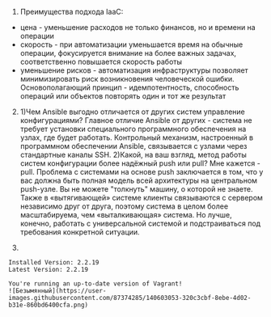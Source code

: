1. Преимущества подхода IaaC: 
  * цена - уменьшение расходов не только финансов, но и времени на операции
  * скорость - при автоматизации уменьшается время на обычные операции, фокусируется внимание на более важных задачах, соответственно повышается скорость работы
  * уменьшение рисков - автоматизация инфраструктуры позволяет минимизировать риск возникновения человеческой ошибки. 
  Основополагающий принцип - идемпотентность, способность операций или объектов повторять один и тот же результат   
  
2. 1)Чем Ansible выгодно отличается от других систем управление конфигурациями?
 Главное отличие Ansible от других - система не требует установки специального программного обеспечения на узлах, где будет работать. Контрольный механизм, настроенный в программном обеспечении Ansible, связывается с узлами через стандартные каналы SSH.
   2)Какой, на ваш взгляд, метод работы систем конфигурации более надёжный push или pull?
   Мне кажется - pull.
   Проблема с системами на основе push заключается в том, что у вас должна быть полная модель всей архитектуры на центральном push-узле. Вы не можете "толкнуть" машину, о которой не знаете. Также в «вытягивающей» системе клиенты связываются с сервером независимо друг от друга, поэтому система в целом более масштабируема, чем «выталкивающая» система. 
Но лучше, конечно, работать с универсальной системой и подстраиваться под требования конкретной ситуации.  

3. 
```$ vagrant version
Installed Version: 2.2.19
Latest Version: 2.2.19

You're running an up-to-date version of Vagrant!
![Безымянный](https://user-images.githubusercontent.com/87374285/140603053-320c3cbf-8ebe-4d02-b31e-860bd6400cfa.png)



